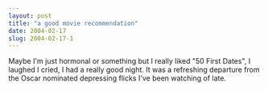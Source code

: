 ```yaml
---
layout: post
title: "a good movie recommendation"
date: 2004-02-17
slug: 2004-02-17-1
---
```


Maybe I&apos;m just hormonal or something but I really liked &quot;50 First Dates&quot;, I laughed I cried, I had a really good night.  It was a refreshing departure from the Oscar nominated depressing flicks I&apos;ve been watching of late.
